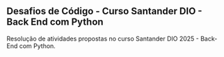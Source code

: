 
## Desafios de Código - Curso Santander DIO - Back End com Python


Resolução de atividades propostas no curso Santander DIO 2025 - Back-End com Python. 

